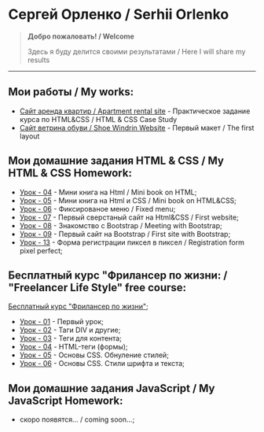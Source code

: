 # Сергей Орленко / Serhii Orlenko

> **Добро пожаловать! / Welcome**
>
> Здесь я буду делится своими результатами / Here I will share my results
-----

## Мои работы / My works: 
- [Сайт аренда квартир / Apartment rental site](https://grifano.github.io/my_works/flats_rents/) - Практическое задание курса по HTML&CSS / HTML & CSS Case Study
- [Сайт ветрина обуви / Shoe Windrin Website](https://grifano.github.io/my_works/be_original/) - Первый макет / The first layout

## Мои домашние задания HTML & CSS / My HTML & CSS Homework:
- [Урок - 04](https://grifano.github.io/my_homeworks/glo_academy/L04/) - Мини книга на Html / Mini book on HTML;
- [Урок - 05](https://grifano.github.io/my_homeworks/glo_academy/L05/) - Мини книга на Html и CSS / Mini book on HTML&CSS;
- [Урок - 06](https://grifano.github.io/my_homeworks/glo_academy/L06/) - Фиксированое меню / Fixed menu;
- [Урок - 07](https://grifano.github.io/my_homeworks/glo_academy/L07/) - Первый сверстаный сайт на Html&CSS / First website;
- [Урок - 08](https://grifano.github.io/my_homeworks/glo_academy/L08/) - Знакомство с Bootstrap / Meeting with Bootstrap;
- [Урок - 09](https://grifano.github.io/my_homeworks/glo_academy/L09/) - Первый сайт на Bootstrap / First site with Bootstrap;
- [Урок - 13](https://grifano.github.io/my_homeworks/glo_academy/L13/) - Форма регистрации пиксел в пиксел / Registration form pixel perfect;

## Бесплатный курс "Фрилансер по жизни: / "Freelancer Life Style" free course:
[Бесплатный курс "Фрилансер по жизни"](https://www.youtube.com/watch?v=z3GS5oYGq5U&list=PLM6XATa8CAG4F9nAIYNS5oAiPotxwLFIr);
- [Урок - 01](https://grifano.github.io/my_homeworks/fls/01_my_first_project/my_first_project/) - Первый урок;
- [Урок - 02](https://grifano.github.io/my_homeworks/fls/02_html_tags_1/html_tags_1/) - Таги DIV и другие;
- [Урок - 03](https://grifano.github.io/my_homeworks/fls/03_html_tags_2/html_tags_2/) - Теги для контента;
- [Урок - 04](https://grifano.github.io/my_homeworks/fls/04_html_tags_3/html_tags_3/) - HTML-теги (формы);
- [Урок - 05](https://grifano.github.io/my_homeworks/fls/05_css_1/css_1/) - Основы CSS. Обнуление стилей;
- [Урок - 06](https://grifano.github.io/my_homeworks/fls/06_css_2/css_2/) - Основы CSS. Стили шрифта и текста;

## Мои домашние задания JavaScript / My JavaScript Homework:
- скоро появятся... / coming soon...;

